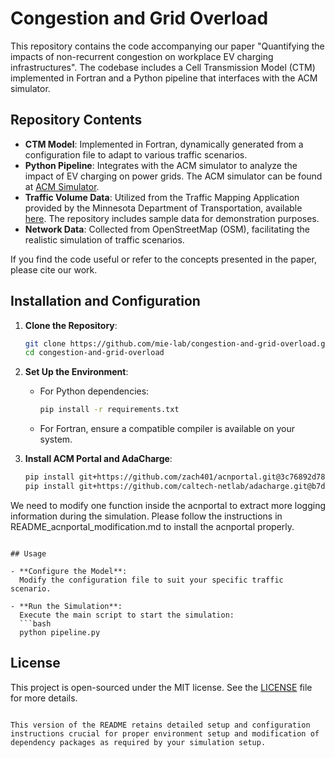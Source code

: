 
# Congestion and Grid Overload

This repository contains the code accompanying our paper "Quantifying the impacts of non-recurrent congestion on workplace EV charging infrastructures". The codebase includes a Cell Transmission Model (CTM) implemented in Fortran and a Python pipeline that interfaces with the ACM simulator.

## Repository Contents

- **CTM Model**: Implemented in Fortran, dynamically generated from a configuration file to adapt to various traffic scenarios.
- **Python Pipeline**: Integrates with the ACM simulator to analyze the impact of EV charging on power grids. The ACM simulator can be found at [ACM Simulator](https://github.com/zach401/acnportal).
- **Traffic Volume Data**: Utilized from the Traffic Mapping Application provided by the Minnesota Department of Transportation, available [here](https://www.dot.state.mn.us/traffic/data/tma.html). The repository includes sample data for demonstration purposes.
- **Network Data**: Collected from OpenStreetMap (OSM), facilitating the realistic simulation of traffic scenarios.



If you find the code useful or refer to the concepts presented in the paper, please cite our work. 
## Installation and Configuration

1. **Clone the Repository**:
   ```bash
   git clone https://github.com/mie-lab/congestion-and-grid-overload.git
   cd congestion-and-grid-overload
   ```

2. **Set Up the Environment**:
   - For Python dependencies:
     ```bash
     pip install -r requirements.txt
     ```

   - For Fortran, ensure a compatible compiler is available on your system.

3. **Install ACM Portal and AdaCharge**:
   ```bash
   pip install git+https://github.com/zach401/acnportal.git@3c76892d78ae7cbdca9017f8e2a4e3114198deba
   pip install git+https://github.com/caltech-netlab/adacharge.git@b7d5fddb25e842333fc2b404d32dd3477ca47297
   ```
We need to modify one function inside the acnportal to extract more logging information during the simulation. Please follow the instructions in README_acnportal_modification.md to install the acnportal properly.


```

## Usage

- **Configure the Model**:
  Modify the configuration file to suit your specific traffic scenario.
  
- **Run the Simulation**:
  Execute the main script to start the simulation:
  ```bash
  python pipeline.py
  ```


## License

This project is open-sourced under the MIT license. See the [LICENSE](LICENSE) file for more details.
```

This version of the README retains detailed setup and configuration instructions crucial for proper environment setup and modification of dependency packages as required by your simulation setup.
